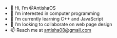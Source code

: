 - 👋 Hi, I’m @AntishaOS
- 👀 I’m interested in computer programming
- 🌱 I’m currently learning C++ and JavaScript
- 💞️ I’m looking to collaborate on web page design
- 📫 Reach me at antisha08@gmail.com

<!---
AntishaOS/AntishaOS is a ✨ special ✨ repository because its `README.md` (this file) appears on your GitHub profile.
You can click the Preview link to take a look at your changes.
--->
